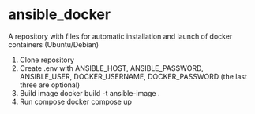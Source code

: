 # ansible_docker
A repository with files for automatic installation and launch of docker containers (Ubuntu/Debian)
1) Clone repository
2) Create .env with ANSIBLE_HOST, ANSIBLE_PASSWORD, ANSIBLE_USER, DOCKER_USERNAME, DOCKER_PASSWORD (the last three are optional)
3) Build image
   docker build -t ansible-image .
4) Run compose
   docker compose up
